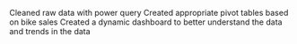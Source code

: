 Cleaned raw data with power query
Created appropriate pivot tables based on bike sales
Created a dynamic dashboard to better understand the data and trends in the data
